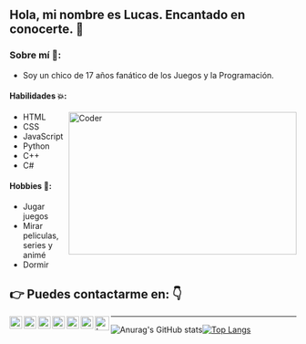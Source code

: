 ## Hola, mi nombre es Lucas. Encantado en conocerte. 👋

### Sobre mí 💬:

- Soy un chico de 17 años fanático de los Juegos y la Programación.



#### Habilidades 💥:

<img align="right" src="https://i.giphy.com/RThN0hOS2GO4M.gif" alt="Coder" width="400" height="250" />

- HTML
- CSS
- JavaScript
- Python
- C++
- C#

#### Hobbies 🍻:

- Jugar juegos
- Mirar peliculas, series y animé
- Dormir




## 👉 Puedes contactarme en: 👇
<a href="https://twitter.com/lucashbuyatti" target="_BLANK">
  <img align="left" alt="Lucas Twitter | Twitter" width="22px" src="https://cdn.jsdelivr.net/npm/simple-icons@v3/icons/twitter.svg" />
</a>
<a href="https://www.linkedin.com/in/lucas-buyatti-1b486320b/" target="_BLANK">
  <img align="left" alt="Lucas Linkedin" width="22px" src="https://cdn.jsdelivr.net/npm/simple-icons@v3/icons/linkedin.svg" />
</a>
<a href="https://t.me/Lucasbuyatti" target="_BLANK">
  <img align="left" alt="Lucas Telegram" width="22px" src="https://cdn.jsdelivr.net/npm/simple-icons@v3/icons/telegram.svg" />
</a>
<a href="https://www.instagram.com/buyatti.lucas/?hl=es-la" target="_BLANK">
  <img align="left" alt="Lucas Instagram" width="22px" src="https://cdn.jsdelivr.net/npm/simple-icons@v3/icons/instagram.svg" />
</a>
<a href="https://www.reddit.com/user/Lucasbuyatti" target="_BLANK">
  <img align="left" alt="Lucas Reddit" width="22px" src="https://cdn.jsdelivr.net/npm/simple-icons@v3/icons/reddit.svg" />
</a>
<a href="https://github.com/lucasbuyatti" target="_BLANK">
  <img align="left" alt="Lucas GitHub" width="22px" src="https://img.icons8.com/ios-glyphs/30/000000/github.png" />
</a>
<a href="Lucass#6250" target="_BLANK">
  <img align="left" alt="Lucas Discord" width="25px" src="https://img.icons8.com/ios-filled/30/000000/discord-logo.png" />
</a>

<hr></hr>

![Anurag's GitHub stats](https://github-readme-stats.vercel.app/api?username=Lucas&theme=buefy&show_icons=true)[![Top Langs](https://github-readme-stats.vercel.app/api/top-langs/?username=Lucas&theme=buefy&layout=compact)](https://github.com/anuraghazra/github-readme-stats)


